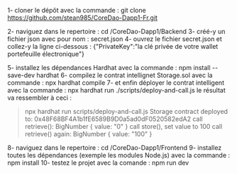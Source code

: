 1- cloner le dépôt avec la commande : git clone https://github.com/stean985/CoreDao-Dapp1-Fr.git

2- naviguez dans le repertoire : cd /CoreDao-Dapp1/Backend
3- créé-y un fichier json avec pour nom : secret.json
4- ouvrez le fichier secret.json et collez-y la ligne ci-dessous :
{"PrivateKey":"la clé privée de votre wallet portefeuille électronique"}


5- installez les dépendances Hardhat avec la commande : npm install --save-dev hardhat
6- compilez le contrat intellignet Storage.sol avec la commande : npx hardhat compile
7- et enfin déployer le contrat intelligent avec la commande : npx hardhat run ./scripts/deploy-and-call.js
le résultat va ressembler à ceci :

>npx hardhat run scripts/deploy-and-call.js
Storage contract deployed to: 0x48F68BF4A1b1fE6589B9D0a5ad0dF0520582edA2
call retrieve(): BigNumber { value: "0" }
call store(), set value to 100
call retrieve() again: BigNumber { value: "100" }


8- naviguez dans le repertoire : cd /CoreDao-Dapp1/Frontend
9- installez toutes les dépendances (exemple les modules Node.js) avec la commande : npm install
10- testez le projet avec la comande : npm run dev
